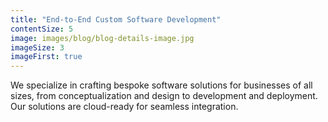 ```yaml
---
title: "End-to-End Custom Software Development"
contentSize: 5
image: images/blog/blog-details-image.jpg
imageSize: 3
imageFirst: true
---
```

We specialize in crafting bespoke software solutions for businesses of all sizes, from 
conceptualization and design to development and deployment. Our solutions are cloud-ready 
for seamless integration.
